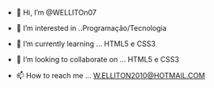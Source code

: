 - 👋 Hi, I’m @WELLITOn07
- 👀 I’m interested in ..Programação/Tecnologia
- 🌱 I’m currently learning ... 
HTML5 e CSS3
- 💞️ I’m looking to collaborate on ...
HTML5 e CSS3

- 📫 How to reach me ...
W.ELLITON2010@HOTMAIL.COM

<!---
WELLITOn07/WELLITOn07 is a ✨ special ✨ repository because its `README.md` (this file) appears on your GitHub profile.
You can click the Preview link to take a look at your changes.
--->

